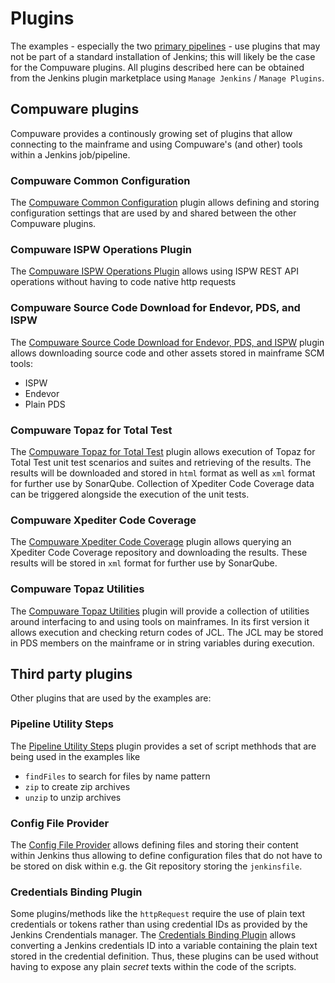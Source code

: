 # Plugins
The examples - especially the two [primary pipelines](./pipelines/pipelines.html) - use plugins that may not be part of a standard installation of Jenkins; this will likely be the case for the Compuware plugins. All plugins described here can be obtained from the Jenkins plugin marketplace using `Manage Jenkins` \/ `Manage Plugins`.

## Compuware plugins
Compuware provides a continously growing set of plugins that allow connecting to the mainframe and using Compuware's (and other) tools within a Jenkins job/pipeline. 

### Compuware Common Configuration
The [Compuware Common Configuration](https://wiki.jenkins.io/display/JENKINS/Compuware+Common+Configuration+Plugin) plugin allows defining and storing configuration settings that are used by and shared between the other Compuware plugins.

### Compuware ISPW Operations Plugin
The [Compuware ISPW Operations Plugin](https://wiki.jenkins.io/display/JENKINS/Compuware+ISPW+Operations+Plugin) allows using ISPW REST API operations without having to code native http requests

### Compuware Source Code Download for Endevor, PDS, and ISPW
The [Compuware Source Code Download for Endevor, PDS, and ISPW](https://wiki.jenkins-ci.org/display/JENKINS/Compuware+Source+Code+Download+for+Endevor%2C+PDS%2C+and+ISPW+Plugin) plugin allows downloading source code and other assets stored in mainframe SCM tools:
- ISPW
- Endevor
- Plain PDS

### Compuware Topaz for Total Test
The [Compuware Topaz for Total Test](https://wiki.jenkins-ci.org/display/JENKINS/Compuware+Topaz+for+Total+Test+Plugin) plugin allows execution of Topaz for Total Test unit test scenarios and suites and retrieving of the results. The results will be downloaded and stored in `html` format as well as `xml` format for further use by SonarQube. Collection of Xpediter Code Coverage data can be triggered alongside the execution of the unit tests.

### Compuware Xpediter Code Coverage
The [Compuware Xpediter Code Coverage](https://wiki.jenkins-ci.org/display/JENKINS/Compuware+Xpediter+Code+Coverage+Plugin) plugin allows querying an Xpediter Code Coverage repository and downloading the results. These results will be stored in `xml` format for further use by SonarQube.

### Compuware Topaz Utilities
The [Compuware Topaz Utilities](https://wiki.jenkins-ci.org/display/JENKINS/Compuware+Topaz+Utilities+Plugin) plugin will provide a collection of utilities around interfacing to and using tools on mainframes. In its first version it allows execution and checking return codes of JCL. The JCL may be stored in PDS members on the mainframe or in string variables during execution.

## Third party plugins
Other plugins that are used by the examples are:

### Pipeline Utility Steps
The [Pipeline Utility Steps](https://wiki.jenkins.io/display/JENKINS/Pipeline+Utility+Steps+Plugin) plugin provides a set of script methhods that are being used in the examples like
- `findFiles` to search for files by name pattern
- `zip` to create zip archives
- `unzip` to unzip archives

### Config File Provider
The [Config File Provider](https://wiki.jenkins.io/display/JENKINS/Config+File+Provider+Plugin) allows defining files and storing their content within Jenkins thus allowing to define configuration files that do not have to be stored on disk within e.g. the Git repository storing the `jenkinsfile`.

### Credentials Binding Plugin
Some plugins/methods like the `httpRequest` require the use of plain text credentials or tokens rather than using credential IDs as provided by the Jenkins Crendentials manager. The [Credentials Binding Plugin]() allows converting a Jenkins credentials ID into a variable containing the plain text stored in the credential definition. Thus, these plugins can be used without having to expose any plain *secret* texts within the code of the scripts.